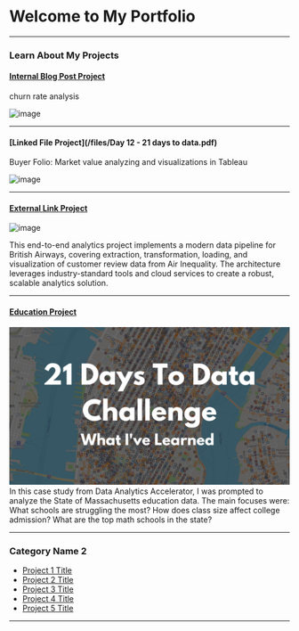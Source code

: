 # Welcome to My Portfolio

---

### Learn About My Projects

#### [Internal Blog Post Project](/bank)

churn rate analysis

<img width="829" alt="image" src="https://github.com/user-attachments/assets/6c595a4a-2247-41d1-9710-390e6521a66e" />

---
#### [Linked File Project](/files/Day 12 - 21 days to data.pdf)

Buyer Folio: Market value analyzing and visualizations in Tableau

<img width="829" alt="image" src="https://github.com/user-attachments/assets/388ac431-76cb-4f85-910d-62b650deff48" />

---
#### [External Link Project](https://www.linkedin.com/pulse/what-i-learned-21-days-data-avery-smith)
<img width="829" alt="image" src="https://github.com/user-attachments/assets/6f9d6f63-37e2-483e-b93b-2c5e852815a0" />

This end-to-end analytics project implements a modern data pipeline for British Airways, covering extraction, transformation, loading, and visualization of customer review data from Air Inequality. The architecture leverages industry-standard tools and cloud services to create a robust, scalable analytics solution.

---
#### [Education Project](https://www.linkedin.com/pulse/massachusetts-education-analysis-samantha-paul/)
[<img src="images/21 Days To Data Challenge What I've Learned Cover.png?raw=true"/>](https://www.linkedin.com/pulse/what-i-learned-21-days-data-avery-smith)
In this case study from Data Analytics Accelerator, I was prompted to analyze the State of Massachusetts education data. The main focuses were:
What schools are struggling the most?
How does class size affect college admission?
What are the top math schools in the state? 

---

### Category Name 2

- [Project 1 Title](http://example.com/)
- [Project 2 Title](http://example.com/)
- [Project 3 Title](http://example.com/)
- [Project 4 Title](http://example.com/)
- [Project 5 Title](http://example.com/)

---




